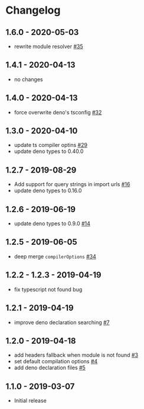 # Changelog

## 1.6.0 - 2020-05-03

- rewrite module resolver [#35](https://github.com/justjavac/typescript-deno-plugin/pull/35)

## 1.4.1 - 2020-04-13

- no changes

## 1.4.0 - 2020-04-13

- force overwrite deno's tsconfig [#32](https://github.com/justjavac/typescript-deno-plugin/pull/32)

## 1.3.0 - 2020-04-10

- update ts compiler optins [#29](https://github.com/justjavac/typescript-deno-plugin/pull/29)
- update deno types to 0.40.0

## 1.2.7 - 2019-08-29

- Add support for query strings in import urls [#16](https://github.com/justjavac/typescript-deno-plugin/pull/16)
- update deno types to 0.16.0

## 1.2.6 - 2019-06-19

- update deno types to 0.9.0 [#14](https://github.com/justjavac/typescript-deno-plugin/pull/14)

## 1.2.5 - 2019-06-05

- deep merge `compilerOptions` [#34](https://github.com/justjavac/vscode-deno/issues/34)

## 1.2.2 - 1.2.3 - 2019-04-19

- fix typescript not found bug

## 1.2.1 - 2019-04-19

- improve deno declaration searching [#7](https://github.com/justjavac/typescript-deno-plugin/pull/7)

## 1.2.0 - 2019-04-18

- add headers fallback when module is not found [#3](https://github.com/justjavac/typescript-deno-plugin/pull/3)
- set default compilation options  [#4](https://github.com/justjavac/typescript-deno-plugin/pull/4)
- add deno declaration files  [#5](https://github.com/justjavac/typescript-deno-plugin/pull/5)

## 1.1.0 - 2019-03-07

- Initial release